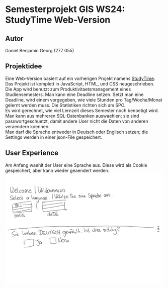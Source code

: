 # Semesterprojekt GIS WS24: StudyTime Web-Version
## Autor
Daniel Benjamin Georg (277 055)  

## Projektidee
Eine Web-Version basiert auf ein vorherigen Projekt namens [StudyTime](https://github.com/SootDan/StudyTime). Das Projekt ist komplett in JavaScript, HTML, und CSS neugeschrieben.  
Die App wird benutzt zum Produktivitaetsmanagement eines Studiensemesters. Man kann eine Deadline setzen. Setzt man eine Deadline, wird einem vorgegeben, wie viele Stunden pro Tag/Woche/Monat gelernt werden muss. Die Statistiken richten sich am SPO.  
Es wird gerechnet, wie viel Lernzeit dieses Semester noch benoetigt wird. Man kann aus mehreren SQL-Datenbanken auswaehlen; sie sind passwortgeschuetzt, damit andere User nicht die Daten von anderen veraendern koennen.  
Man darf die Sprache entweder in Deutsch oder Englisch setzen; die Settings werden in einer json-File gespeichert.  

## User Experience
Am Anfang waehlt der User eine Sprache aus. Diese wird als Cookie gespeichert, aber kann wieder geaendert werden.  
![Der Splashscreen](Assets/StartScreen.png)  